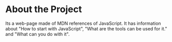 # About the Project

Its a web-page made of MDN references of JavaScript. It has information about "How to start with JavaScript", "What are the tools can be used for it." and "What can you do with it".